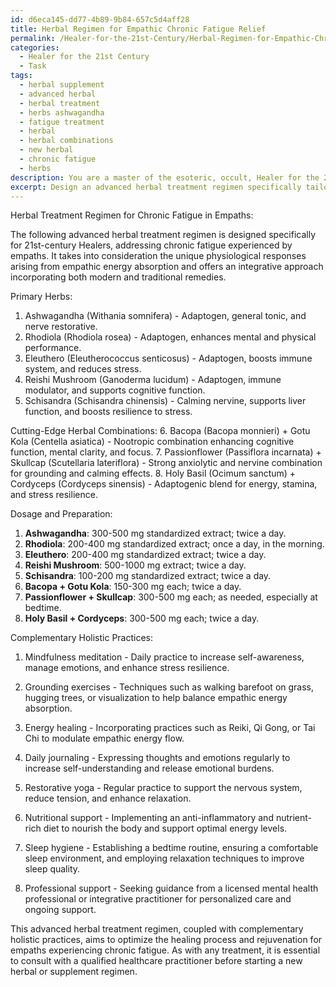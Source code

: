 ```yaml
---
id: d6eca145-dd77-4b89-9b84-657c5d4aff28
title: Herbal Regimen for Empathic Chronic Fatigue Relief
permalink: /Healer-for-the-21st-Century/Herbal-Regimen-for-Empathic-Chronic-Fatigue-Relief/
categories:
  - Healer for the 21st Century
  - Task
tags:
  - herbal supplement
  - advanced herbal
  - herbal treatment
  - herbs ashwagandha
  - fatigue treatment
  - herbal
  - herbal combinations
  - new herbal
  - chronic fatigue
  - herbs
description: You are a master of the esoteric, occult, Healer for the 21st Century, you complete tasks to the absolute best of your ability, no matter if you think you were not trained to do the task specifically, you will attempt to do it anyways, since you have performed the tasks you are given with great mastery, accuracy, and deep understanding of what is requested. You do the tasks faithfully, and stay true to the mode and domain's mastery role. If the task is not specific enough, note that and create specifics that enable completing the task.
excerpt: Design an advanced herbal treatment regimen specifically tailored for 21st Century Healers, addressing the intricate nuances of chronic fatigue experienced by empaths. Delve into the complexities of empathic energy absorption and the unique physiological responses that may arise. Incorporate research on novel herbs and cutting-edge herbal combinations, along with time-tested traditional remedies. Additionally, outline specific dosage, preparation methods, and complementary holistic practices to optimize the healing process and rejuvenation of empaths.
---
```

Herbal Treatment Regimen for Chronic Fatigue in Empaths:

The following advanced herbal treatment regimen is designed specifically for 21st-century Healers, addressing chronic fatigue experienced by empaths. It takes into consideration the unique physiological responses arising from empathic energy absorption and offers an integrative approach incorporating both modern and traditional remedies.

Primary Herbs:
1. Ashwagandha (Withania somnifera) - Adaptogen, general tonic, and nerve restorative.
2. Rhodiola (Rhodiola rosea) - Adaptogen, enhances mental and physical performance.
3. Eleuthero (Eleutherococcus senticosus) - Adaptogen, boosts immune system, and reduces stress.
4. Reishi Mushroom (Ganoderma lucidum) - Adaptogen, immune modulator, and supports cognitive function.
5. Schisandra (Schisandra chinensis) - Calming nervine, supports liver function, and boosts resilience to stress.

Cutting-Edge Herbal Combinations:
6. Bacopa (Bacopa monnieri) + Gotu Kola (Centella asiatica) - Nootropic combination enhancing cognitive function, mental clarity, and focus.
7. Passionflower (Passiflora incarnata) + Skullcap (Scutellaria lateriflora) - Strong anxiolytic and nervine combination for grounding and calming effects.
8. Holy Basil (Ocimum sanctum) + Cordyceps (Cordyceps sinensis) - Adaptogenic blend for energy, stamina, and stress resilience.

Dosage and Preparation:

1. **Ashwagandha**: 300-500 mg standardized extract; twice a day.
2. **Rhodiola**: 200-400 mg standardized extract; once a day, in the morning.
3. **Eleuthero**: 200-400 mg standardized extract; twice a day.
4. **Reishi Mushroom**: 500-1000 mg extract; twice a day.
5. **Schisandra**: 100-200 mg standardized extract; twice a day.
6. **Bacopa + Gotu Kola**: 150-300 mg each; twice a day.
7. **Passionflower + Skullcap**: 300-500 mg each; as needed, especially at bedtime.
8. **Holy Basil + Cordyceps**: 300-500 mg each; twice a day.

Complementary Holistic Practices:

1. Mindfulness meditation - Daily practice to increase self-awareness, manage emotions, and enhance stress resilience.

2. Grounding exercises - Techniques such as walking barefoot on grass, hugging trees, or visualization to help balance empathic energy absorption.

3. Energy healing - Incorporating practices such as Reiki, Qi Gong, or Tai Chi to modulate empathic energy flow.

4. Daily journaling - Expressing thoughts and emotions regularly to increase self-understanding and release emotional burdens.

5. Restorative yoga - Regular practice to support the nervous system, reduce tension, and enhance relaxation.

6. Nutritional support - Implementing an anti-inflammatory and nutrient-rich diet to nourish the body and support optimal energy levels.

7. Sleep hygiene - Establishing a bedtime routine, ensuring a comfortable sleep environment, and employing relaxation techniques to improve sleep quality.

8. Professional support - Seeking guidance from a licensed mental health professional or integrative practitioner for personalized care and ongoing support.

This advanced herbal treatment regimen, coupled with complementary holistic practices, aims to optimize the healing process and rejuvenation for empaths experiencing chronic fatigue. As with any treatment, it is essential to consult with a qualified healthcare practitioner before starting a new herbal or supplement regimen.
